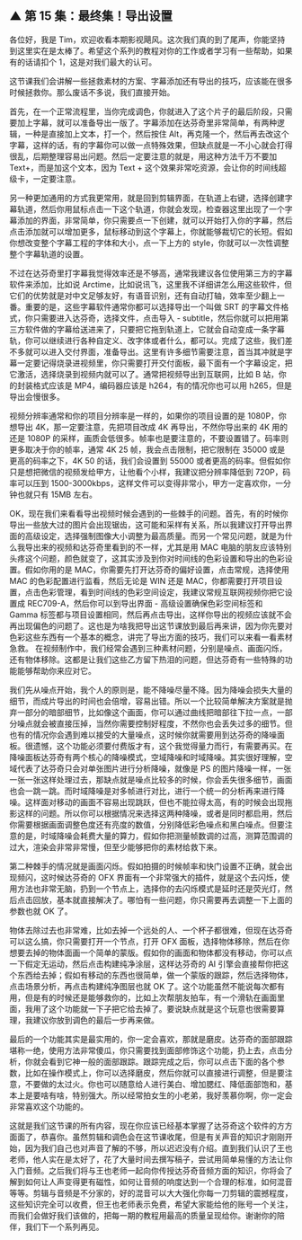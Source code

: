 ## ▲ 第 15 集：最终集！导出设置

各位好，我是 Tim，欢迎收看本期影视飓风。这次我们真的到了尾声，你能坚持到这里实在是太棒了。希望这个系列的教程对你的工作或者学习有一些帮助，如果有的话请扣个 1，这是对我们最大的认可。

这节课我们会讲解一些拯救素材的方案、字幕添加还有导出的技巧，应该能在很多时候拯救你。那么废话不多说，我们直接开始。

首先，在一个正常流程里，当你完成调色，你就进入了这个片子的最后阶段，只需要加上字幕，就可以准备导出一版了。字幕添加在达芬奇里非常简单，有两种逻辑，一种是直接加上文本，打一个，然后按住 Alt，再克隆一个，然后再去改这个字幕，这样的话，有的字幕你可以做一点特殊效果，但缺点就是一不小心就会打得很乱，后期整理容易出问题。然后一定要注意的就是，用这种方法千万不要加 Text+，而是加这个文本，因为 Text + 这个效果非常吃资源，会让你的时间线超级卡，一定要注意。

另一种更加通用的方式我更常用，就是回到剪辑界面，在轨道上右键，选择创建字幕轨道，然后你用鼠标点击一下这个轨道，你就会发现，检查器这里出现了一个字幕添加的界面，非常简单，你只需要点一下创建，就可以开始打入你的字幕，然后点击添加就可以增加更多，鼠标移动到这个字幕上，你就能够裁切它的长短。假如你想改变整个字幕工程的字体和大小，点一下上方的 style，你就可以一次性调整整个字幕轨道的设置。

不过在达芬奇里打字幕我觉得效率还是不够高，通常我建议各位使用第三方的字幕软件来添加，比如说 Arctime，比如说讯飞，这里我不详细讲怎么用这些软件，但它们的优势就是对中文足够友好，有语音识别，还有自动打轴，效率至少翻上一番。重要的是，这些字幕软件通常你都可以选择导出一个叫做 SRT 的字幕文件格式，你只需要进入达芬奇，选择文件，点击导入 - subtitle，然后你就可以把用第三方软件做的字幕给送进来了，只要把它拖到轨道上，它就会自动变成一条字幕轨，你可以继续进行各种自定义、改字体或者什么，都可以。完成了这些，我们差不多就可以进入交付界面，准备导出。这里有许多细节需要注意，首当其冲就是字幕一定要记得烧录进视频里，你只需要打开交付面板，最下面有一个字幕设定，把它激活，选择烧录到视频内就可以了。通常把视频导出到互联网，比如 B 站，你的封装格式应该是 MP4，编码器应该是 h264，有的情况你也可以用 h265，但是导出会慢很多。

视频分辨率通常和你的项目分辨率是一样的，如果你的项目设置的是 1080P，你想导出 4K，那一定要注意，先把项目改成 4K 再导出，不然你导出来的 4K 用的还是 1080P 的采样，画质会低很多。帧率也是要注意的，不要设置错了。码率则更多取决于你的帧率，通常 4K 25 帧，我会点击限制，把它限制在 35000 或是更高的码率之下，4K 50 的话，我们会设置到 55000 或者更高的码率。但假如你只是想把微信的视频发给甲方，让他看个小样，我建议把分辨率降低到 720P，码率可以压到 1500-3000kbps，这样文件可以变得非常小，甲方一定喜欢你，一分钟也就只有 15MB 左右。

OK，现在我们来看看导出视频时候会遇到的一些棘手的问题。首先，有的时候你导出一些放大过的图片会出现锯齿，这可能和采样有关系，所以我建议打开导出界面的高级设定，选择强制图像大小调整为最高质量。而另一个常见问题，就是为什么我导出来的视频和达芬奇里看到的不一样，尤其是用 MAC 电脑的朋友应该特别头疼这个问题，颜色就变了，这其实涉及到你对时间线的色彩设置和导出的色彩设置。假如你用的是 MAC，你需要先打开达芬奇的偏好设置，点击常规，选择使用 MAC 的色彩配置进行监看，然后无论是 WIN 还是 MAC，你都需要打开项目设置，点击色彩管理，看到时间线的色彩空间设定，我建议常规互联网视频你把它设置成 REC709-A，然后你可以到导出界面 - 高级设置确保色彩空间标签和 Gamma 标签都与项目设置相同，然后再点击导出，这样你导出的视频应该就不会再出现偏色的问题了。这也是为啥我把导出这节课放到最后再来讲，因为你先要对色彩这些东西有一个基本的概念，讲完了导出方面的技巧，我们可以来看一看素材急救。
在视频制作中，我们经常会遇到三种素材问题，分别是噪点、画面闪烁，还有物体移除。这都是让我们这些乙方留下热泪的问题，但达芬奇有一些特殊的功能能够帮助你来应对它。

我们先从噪点开始，我个人的原则是，能不降噪尽量不降。因为降噪会损失大量的细节，而成片导出的时间也会倍增，容易出错。所以一个比较简单解决方案就是抛弃一部分的暗部细节，比如像这个画面，你可以通过曲线把暗部往下拉一点，一部分噪点就会被直接压掉，当然你需要控制好程度，不然你也会丢失过多的细节。但也有的情况你会遇到难以接受的大量噪点，这时候你就需要用到达芬奇的降噪面板。很遗憾，这个功能必须要付费版才有，这个我觉得量力而行，有需要再买。在降噪面板达芬奇有两个核心的降噪模式，空域降噪和时域降噪。其实很好理解，空域代表了达芬奇只会对单张图片进行分析降噪，就像是 PS 的图片降噪一样，一张一张一张这样处理过去，那缺点就是噪点比较多的时候，你会丢失很多细节，画面也会一跳一跳。而时域降噪是对多帧进行对比，进行一个统一的分析再来进行降噪。这样面对移动的画面不容易出现跳跃，但也不能拉得太高，有的时候会出现拖影这样的问题。所以你可以根据情况来选择这两种降噪，或者是同时都启用，然后你需要根据画面调整色度还有亮度的数值，分别降低彩色噪点和黑白噪点。但要注意的是，时域降噪会耗费大量的算力，假如你把测量帧数调的过高，测算范围调的过大，渲染会非常非常慢，但至少能够把你的素材给救下来。

第二种棘手的情况就是画面闪烁。假如拍摄的时候帧率和快门设置不正确，就会出现频闪，这时候达芬奇的 OFX 界面有一个非常强大的插件，就是这个去闪烁，使用方法也非常无脑，扔到一个节点上，选择你的去闪烁模式是延时还是荧光灯，然后点击回放，基本就直接解决了。哪怕有一些问题，你只需要再去调整一下上面的参数也就 OK 了。

物体去除过去也非常难，比如去掉一个远处的人、一个杯子都很难，但现在达芬奇可以这么搞，你只需要打开一个节点，打开 OFX 面板，选择物体移除，然后在你想要去掉的物体面画一个简单的蒙版。假如你的画面和物体都没有移动，你可以点一下假定无运动，然后点击构建纯净涂层，这样达芬奇的 AI 引擎会直接帮你把这个东西给去掉；假如有移动的东西也很简单，做一个蒙版的跟踪，然后选择物体，点击场景分析，再点击构建纯净图层也就 OK 了。这个功能虽然不能说每次都有用，但是有的时候还是能够救你的，比如上次帮朋友拍车，有一个滑轨在画面里面，我用了这个功能就一下子把它给去掉了。要说缺点就是这个玩意也很需要算理，我建议你放到调色的最后一步再来做。

最后的一个功能其实是最实用的，你一定会喜欢，那就是磨皮。达芬奇的面部跟踪堪称一绝，使用方法非常傻瓜，你只需要找到面部修饰这个功能，扔上去，点击分析，你就会看到它神一般的面部跟踪。跟踪完成之后，你可以点击下面的各个参数，比如在操作模式上，你可以选择磨皮，然后你就可以直接进行调整，但是要注意，不要做的太过火。你也可以随意给人进行美白、增加腮红、降低面部饱和，基本上是要啥有啥，特别强大。所以经常拍女生的小老弟，我好羡慕你啊，你一定会非常喜欢这个功能的。

这就是我们这节课的所有内容，现在你应该已经基本掌握了达芬奇这个软件的方方面面了，恭喜你。虽然剪辑和调色会在这节课收尾，但是有关声音的知识才刚刚开始，因为我们自己也对声音了解的不够，所以迟迟没有介绍。直到我们认识了王也老师，他人实在是太好了，花了大量时间去撰写稿子，尝试用简单易懂的方法让你入门音频。之后我们将与王也老师一起向你传授达芬奇音频方面的知识，你将会了解到如何让人声变得更有磁性，如何让音频的响度达到一个合理的标准，如何混音等等。剪辑与音频是不分家的，好的混音可以大大强化你每一刀剪辑的震撼程度，这些知识完全可以收费，但王也老师表示免费，希望大家能给他的账号一个关注，而我们会做好我们该做的，把每一期的教程用最高的质量呈现给你。谢谢你的陪伴，我们下一个系列再见。

